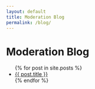 ```yaml
---
layout: default
title: Moderation Blog
permalink: /blog/
---
```


# Moderation Blog

<ul>
  {% for post in site.posts %}
    <li>
      <a href="{{ post.url }}">{{ post.title }}</a>
    </li>
  {% endfor %}
</ul>
